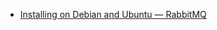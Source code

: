 - [Installing on Debian and Ubuntu — RabbitMQ](https://www.rabbitmq.com/install-debian.html#erlang-apt-repo-signing-key)

